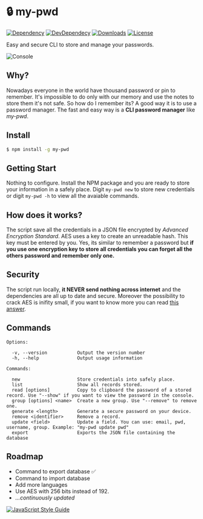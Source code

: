 # :lock: my-pwd
[![Dependency](https://david-dm.org/Biuni/my-pwd.svg)](https://david-dm.org/Biuni/my-pwd)
[![DevDependecy](https://david-dm.org/Biuni/my-pwd/dev-status.svg)](https://david-dm.org/Biuni/my-pwd?type=dev)
[![Downloads](https://www.npmjs.com/package/my-pwd)](https://img.shields.io/npm/dt/my-pwd.svg)
[![License](https://github.com/Biuni/my-pwd/blob/master/LICENSE)](https://img.shields.io/npm/l/my-pwd.svg)

Easy and secure CLI to store and manage your passwords.

![Console](https://i.imgur.com/2zovIjU.gif)

## Why?
Nowadays everyone in the world have thousand password or pin to remember. It's impossible to do only with our memory and use the notes to store them it's not safe. So how do I remember its? A good way it is to use a password manager. The fast and easy way is a **CLI password manager** like *my-pwd*.

## Install
```sh
$ npm install -g my-pwd
```

## Getting Start
Nothing to configure. Install the NPM package and you are ready to store your information in a safely place. Digit `my-pwd new` to store new credentials or digit `my-pwd -h` to view all the avaiable commands.

## How does it works? 
The script save all the credentials in a JSON file encrypted by *Advanced Encryption Standard*. AES uses a key to create an unreadable hash. This key must be entered by you. Yes, its similar to remember a password but **if you use one encryption key to store all credentials you can forget all the others password and remember only one.**

## Security
The script run locally, **it NEVER send nothing across internet** and the dependencies are all up to date and secure. Moreover the possibility to crack AES is inifity small, if you want to know more you can read [this answer](https://crypto.stackexchange.com/a/6828).

## Commands
```
Options:

  -v, --version           Output the version number
  -h, --help              Output usage information

Commands:

  new                     Store credentials into safely place.
  list                    Show all records stored.
  read [options]          Copy to clipboard the password of a stored record. Use "--show" if you want to view the password in the console.
  group [options] <name>  Create a new group. Use "--remove" to remove one.
  generate <length>       Generate a secure password on your device.
  remove <identifier>     Remove a record.
  update <field>          Update a field. You can use: email, pwd, username, group. Example: "my-pwd update pwd"
  export                  Exports the JSON file containing the database
```

## Roadmap
  - Command to export database :white_check_mark:
  - Command to import database
  - Add more languages
  - Use AES with 256 bits instead of 192.
  - *...continuously updated*

[![JavaScript Style Guide](https://cdn.rawgit.com/standard/standard/master/badge.svg)](https://github.com/standard/standard)